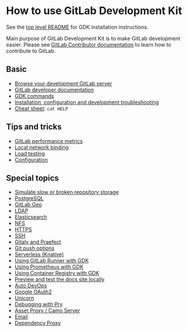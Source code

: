 # How to use GitLab Development Kit

See the [top level README](../../README.md#getting-started) for GDK
installation instructions.

Main purpose of GitLab Development Kit is to make GitLab development easier.
Please see [GitLab Contributor documentation](https://docs.gitlab.com/ee/development/README.html)
to learn how to contribute to GitLab.

## Basic

- [Browse your development GitLab server](browse.md)
- [GitLab developer documentation](https://docs.gitlab.com/ee/development/README.html)
- [GDK commands](../gdk_commands.md)
- [Installation, configuration and development troubleshooting](../troubleshooting.md)
- [Cheat sheet](../../HELP): `cat HELP`

## Tips and tricks

- [GitLab performance metrics](performance_metrics.md)
- [Local network binding](local_network.md)
- [Load testing](load_testing.md)
- [Configuration](../configuration.md)

## Special topics

- [Simulate slow or broken repository storage](simulate_storage.md)
- [PostgreSQL](postgresql.md)
- [GitLab Geo](geo.md)
- [LDAP](ldap.md)
- [Elasticsearch](elasticsearch.md)
- [NFS](nfs.md)
- [HTTPS](nginx.md)
- [SSH](ssh.md)
- [Gitaly and Praefect](gitaly.md)
- [Git push options](git_push_options.md)
- [Serverless (Knative)](serverless.md)
- [Using GitLab Runner with GDK](runner.md)
- [Using Prometheus with GDK](prometheus/index.md)
- [Using Container Registry with GDK](registry.md)
- [Preview and test the docs site locally](gitlab_docs.md)
- [Auto DevOps](auto_devops.md)
- [Google OAuth2](google-oauth2.md)
- [Unicorn](unicorn.md)
- [Debugging with Pry](pry.md)
- [Asset Proxy / Camo Server](asset_proxy.md)
- [Email](email.md)
- [Dependency Proxy](dependency_proxy.md)
